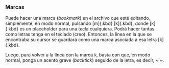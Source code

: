 


### Marcas

Puede hacer una marca (_bookmark_) en el archivo que esté editando,
simplemente, en modo normal, pulsando [m]{.kbd} [k]{.kbd}, donde [k]{.kbd}
es un placeholder para una tecla cualquiera. Podrá hacer tantas como letras
tenga en el teclado (creo). Entonces, la línea en la que se encontraba su
cursor se guardará como una marca asociada a esa letra [k]{.kbd}.

Luego, para volver a la línea con la marca `k`, basta con que, en modo
normal, ponga un acento grave (_backtick_) seguido de la letra, es decir,
~\`~.



